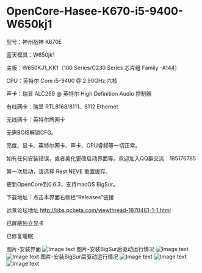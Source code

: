 # OpenCore-Hasee-K670-i5-9400-W650kj1


型号：神州战神 K670E

蓝天模具：W650jk1

主板：W650KJ1_KK1（100 Series/C230 Series 芯片组 Family -A144）

CPU：英特尔 Core i5-9400 @ 2.90GHz 六核

声卡：瑞昱 ALC269 @ 英特尔 High Definition Audio 控制器

有线网卡：瑞昱 RTL8168/8111、8112 Ethernet

无线网卡：英特尔牌网卡


无需BOIS解锁CFG。


亮度、显卡、英特尔网卡、声卡、CPU睿频等一切正常。

如有任何安装错误，或者美化更改启动界面等。欢迎加入QQ群交流：185176785

第一次启动，请选择 Rest NEVE 重置缓存。


更新OpenCore到0.6.3，支持macOS BigSur。

下载地址：点击本界面右侧栏“Releases”链接

远景论坛地址
http://bbs.pcbeta.com/viewthread-1870461-1-1.html


已屏蔽独立显卡


已修复睡眠

图片-安装界面
![Image text](https://github.com/IvanJIang01/OpenCore-Hasee-K670-i5-9400-W650kj1/blob/master/%E5%9B%BE%E7%89%872.jpg)
图片-安装BigSur后驱动运行情况
![Image text](https://github.com/usernameOwdxj5/OpenCore-Hasee-K670-i5-9400-W650kj1/blob/master/QQ20200919-201959%402x.png)
![Image text](https://github.com/usernameOwdxj5/OpenCore-Hasee-K670-i5-9400-W650kj1/blob/master/QQ20200919-201814%402x.png)
图片-安装BigSur后驱动运行情况
![Image text](https://github.com/usernameOwdxj5/OpenCore-Hasee-K670-i5-9400-W650kj1/blob/master/QQ20200919-201915%402x.png)
![Image text](https://github.com/usernameOwdxj5/OpenCore-Hasee-K670-i5-9400-W650kj1/blob/master/QQ20200919-201940%402x.png)
![Image text](https://github.com/IvanJIang01/OpenCore-Hasee-K670-i5-9400-W650kj1/blob/master/%E5%9B%BE%E7%89%876.jpg)

